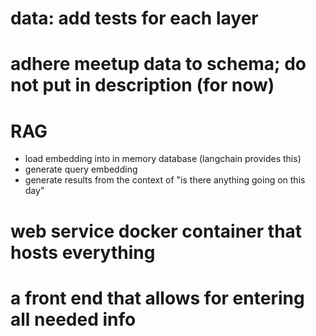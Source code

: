 # data: add tests for each layer

# adhere meetup data to schema; do not put in description (for now)

# RAG
* load embedding into in memory database (langchain provides this)
* generate query embedding
* generate results from the context of "is there anything going on this day"

# web service docker container that hosts everything

# a front end that allows for entering all needed info
